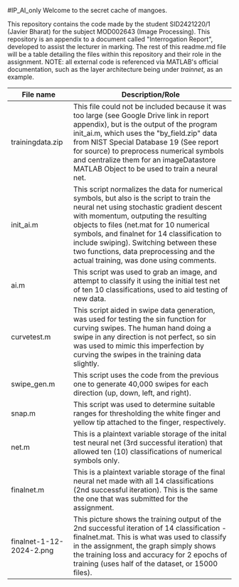 #IP_AI_only
Welcome to the secret cache of mangoes.

This repository contains the code made by the student SID2421220/1 (Javier Bharat) for the subject MOD002643 (Image Processing). This repository is an appendix to a document called "Interrogation Report", developed to assist the lecturer in marking. The rest of this readme.md file will be a table detailing the files within this repository and their role in the assignment. NOTE: all external code is referenced via MATLAB's official documentation, such as the layer architecture being under _trainnet_, as an example.

|	File name		|	Description/Role							|
|-------------------------------|-------------------------------------------------------------------------------|
|	trainingdata.zip	|	This file could not be included because it was too large (see Google Drive link in report appendix), but is the output of the program init_ai.m, which uses the "by_field.zip" data from NIST Special Database 19 (See report for source) to preprocess numerical symbols and centralize them for an imageDatastore MATLAB Object to be used to train a neural net. |
|	init_ai.m		|	This script normalizes the data for numerical symbols, but also is the script to train the neural net using stochastic gradient descent with momentum, outputing the resulting objects to files (net.mat for 10 numerical symbols, and finalnet for 14 classification to include swiping). Switching between these two functions, data preprocessing and the actual training, was done using comments. |
|	ai.m			|	This script was used to grab an image, and attempt to classify it using the initial test net of ten 10 classifications, used to aid testing of new data. |
|	curvetest.m		|	This script aided in swipe data generation, was used for testing the sin function for curving swipes. The human hand doing a swipe in any direction is not perfect, so sin was used to mimic this imperfection by curving the swipes in the training data slightly. |
|	swipe_gen.m		|	This script uses the code from the previous one to generate 40,000 swipes for each direction (up, down, left, and right). |
|	snap.m			| 	This script was used to determine suitable ranges for thresholding the white finger and yellow tip attached to the finger, respectively. |
|	net.m			|	This is a plaintext variable storage of the inital test neural net (3rd successful iteration) that allowed ten (10) classifications of numerical symbols only. |
|	finalnet.m		|	This is a plaintext variable storage of the final neural net made with all 14 classifications (2nd successful iteration). This is the same the one that was submitted for the assignment. |	
|	finalnet-1-12-2024-2.png|	This picture shows the training output of the 2nd successful iteration of 14 classification - finalnet.mat. This is what was used to classify in the assignment, the graph simply shows the training loss and accuracy for 2 epochs of training (uses half of the dataset, or 15000 files). |
